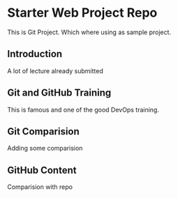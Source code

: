 # Starter Web Project Repo
This is Git Project. Which where using as sample project.


## Introduction
A lot of lecture already submitted


## Git and GitHub Training
This is famous and one of the good DevOps training.

## Git Comparision
Adding some comparision

## GitHub Content
Comparision with repo